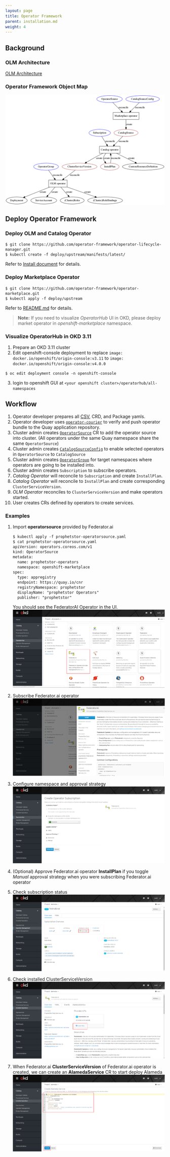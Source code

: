 ```yaml
---
layout: page
title: Operator Framework
parent: installation.md
weight: 4
---
```


## Background

### OLM Architecture

[OLM Architecture](https://github.com/operator-framework/operator-lifecycle-manager/blob/274df58592c2ffd1d8ea56156c73c7746f57efc0/Documentation/design/architecture.md)

### Operator Framework Object Map
![object map](./img/obj-map.png)

## Deploy Operator Framework

### Deploy OLM and Catalog Operator

```
$ git clone https://github.com/operator-framework/operator-lifecycle-manager.git
$ kubectl create -f deploy/upstream/manifests/latest/
```
Refer to [Install document](https://github.com/operator-framework/operator-lifecycle-manager/blob/master/Documentation/install/install.md) for details.

### Deploy Marketplace Operator

```
$ git clone https://github.com/operator-framework/operator-marketplace.git
$ kubectl apply -f deploy/upstream
```
Refer to [README.md](https://github.com/operator-framework/operator-marketplace/blob/master/README.md) for details.

> **Note:** If you need to visualize *OperatorHub* UI in OKD, please deploy market operator in *openshift-marketplace* namespace.

### Visualize OperatorHub in OKD 3.11

1. Prepare an OKD 3.11 cluster
2. Edit openshift-console deployment to replace ```image: docker.io/openshift/origin-console:v3.11``` to ```image: docker.io/openshift/origin-console:v4.0.0```
```
$ oc edit deployment console -n openshift-console
```
3. login to openshift GUI at ```<your openshift cluster>/operatorhub/all-namespaces```

## Workflow

1. Operator developer prepares all [CSV](https://github.com/operator-framework/operator-lifecycle-manager/blob/master/Documentation/design/building-your-csv.md), CRD, and Package yamls.
2. Operator developer uses [```operator-courier```](https://github.com/operator-framework/operator-courier/#usage) to verify and push operator bundle to the Quay application repository.
3. Cluster admin creates [```OperatorSource```](https://github.com/operator-framework/operator-marketplace#description) CR to add the operator source into cluster. (All operators under the same Quay namespace share the same ```OperatorSource```)
4. Cluster admin creates [```CatalogSourceConfig```](https://github.com/operator-framework/operator-marketplace/blob/master/README.md#description) to enable selected operators in ```OperatorSource``` to ```CatalogSource```
5. Cluster admin creates [```OperatorGroup```](https://github.com/operator-framework/operator-lifecycle-manager/blob/master/Documentation/design/operatorgroups.md) for target namespaces where operators are going to be installed into.
6. Cluster admin creates ```Subscription``` to subscribe operators.
7. *Catalog Operator* will reconcile to ```Subscription``` and create ```InstallPlan```.
8. *Catalog Operator* will reconcile to ```InstallPlan``` and create corresponding ```ClusterServiceVersion```.
9. *OLM Operator* reconciles to ```ClusterServiceVersion``` and make operators started.
10. User creates CRs defined by operators to create services.

### Examples

1. Import **operatorsource** provided by Federator.ai
    ```
    $ kubectl apply -f prophetstor-operatorsource.yaml
    $ cat prophetstor-operatorsource.yaml
    apiVersion: operators.coreos.com/v1
    kind: OperatorSource
    metadata:
      name: prophetstor-operators
      namespace: openshift-marketplace
    spec:
      type: appregistry
      endpoint: https://quay.io/cnr
      registryNamespace: prophetstor
      displayName: "prophetstor Operators"
      publisher: "prophetstor"
    ```

    You should see the FederatorAI Operator in the UI.
    ![operatorhub](./img/operatorsource.png)

2. Subscribe Federator.ai operator
    ![subscribe](./img/subscribeoperator.png)

3. Configure namespace and approval strategy
    ![config subscription](./img/subscribesetting.png)

4. (Optional) Approve Federator.ai operator **InstallPlan** if you toggle *Manual* approval strategy when you were subscribing Federator.ai operator

5. Check subscription status
    ![subscription status](./img/subscribestatus.png)

6. Check installed ClusterServiceVersion
    ![csv](./img/csv.png)

7. When Federator.ai **ClusterServiceVersion** of Federator.ai operator is created, we can create an **AlamedaService** CR to start deploy Alameda
    ![create alamedaservice](./img/createcr.png)


